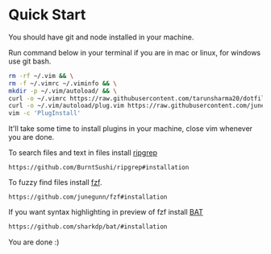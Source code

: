 # Quick Start
You should have git and node installed in your machine.

Run command below in your terminal if you are in mac or linux, for windows use git bash.
```sh
rm -rf ~/.vim && \
rm -f ~/.vimrc ~/.viminfo && \
mkdir -p ~/.vim/autoload/ && \
curl -o ~/.vimrc https://raw.githubusercontent.com/tarunsharma20/dotfiles/features/fzf-lsp/vim/.vimrc && \
curl -o ~/.vim/autoload/plug.vim https://raw.githubusercontent.com/junegunn/vim-plug/master/plug.vim && \
vim -c 'PlugInstall'
```
It'll take some time to install plugins in your machine, close vim whenever you are done.

To search files and text in files install [ripgrep](https://github.com/BurntSushi/ripgrep)
```
https://github.com/BurntSushi/ripgrep#installation
```

To fuzzy find files install [fzf](https://github.com/junegunn/fzf).
```
https://github.com/junegunn/fzf#installation
```

If you want syntax highlighting in preview of fzf install [BAT](https://github.com/sharkdp/bat)
```sh
https://github.com/sharkdp/bat/#installation
```

You are done :)
